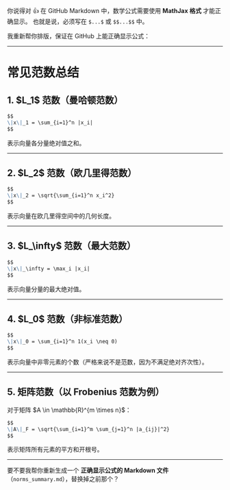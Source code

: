 你说得对 👍
在 GitHub Markdown 中，数学公式需要使用 **MathJax 格式** 才能正确显示。
也就是说，必须写在 `$...$` 或 `$$...$$` 中。

我重新帮你排版，保证在 GitHub 上能正确显示公式：

---

# 常见范数总结

## 1. \$L\_1\$ 范数（曼哈顿范数）

```markdown
$$
\|x\|_1 = \sum_{i=1}^n |x_i|
$$
```

表示向量各分量绝对值之和。

---

## 2. \$L\_2\$ 范数（欧几里得范数）

```markdown
$$
\|x\|_2 = \sqrt{\sum_{i=1}^n x_i^2}
$$
```

表示向量在欧几里得空间中的几何长度。

---

## 3. \$L\_\infty\$ 范数（最大范数）

```markdown
$$
\|x\|_\infty = \max_i |x_i|
$$
```

表示向量分量的最大绝对值。

---

## 4. \$L\_0\$ 范数（非标准范数）

```markdown
$$
\|x\|_0 = \sum_{i=1}^n 1(x_i \neq 0)
$$
```

表示向量中非零元素的个数（严格来说不是范数，因为不满足绝对齐次性）。

---

## 5. 矩阵范数（以 Frobenius 范数为例）

对于矩阵 \$A \in \mathbb{R}^{m \times n}\$：

```markdown
$$
\|A\|_F = \sqrt{\sum_{i=1}^m \sum_{j=1}^n |a_{ij}|^2}
$$
```

表示矩阵所有元素的平方和开根号。

---

要不要我帮你重新生成一个 **正确显示公式的 Markdown 文件**（`norms_summary.md`），替换掉之前那个？

